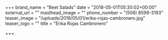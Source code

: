 +++
brand_name = "Beet Salads"
date = "2018-05-01T05:30:02+00:00"
external_url = ""
masthead_image = ""
phone_number = "(506) 8599-3193"
teaser_image = "/uploads/2018/05/01/erika-rojas-cambronero.jpg"
teaser_logo = ""
title = "Erika Rojas Cambronero"

+++
